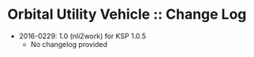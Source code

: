 # Orbital Utility Vehicle :: Change Log

* 2016-0229: 1.0 (nli2work) for KSP 1.0.5
	+ No changelog provided
